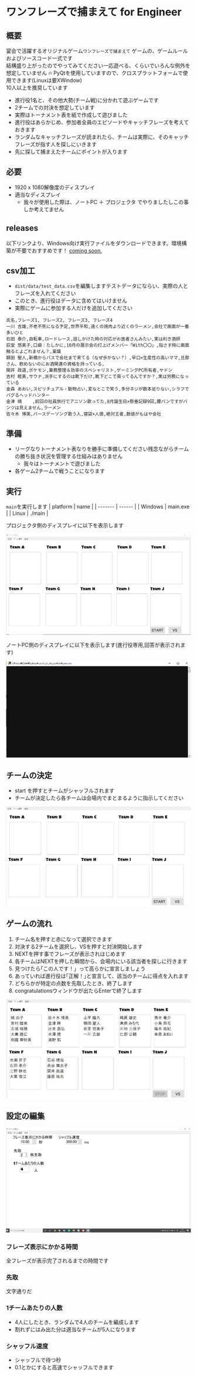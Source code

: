 # ワンフレーズで捕まえて for Engineer


## 概要

宴会で活躍するオリジナルゲーム`ワンフレーズで捕まえて` ゲームの、ゲームルールおよびソースコード一式です  
結構盛り上がったのでやってみてください一応遊べる、くらいでいろんな例外を想定していません :fire:
PyQtを使用していますので、クロスプラットフォームで使用できます(Linuxは要XWindow)  
10人以上を推奨しています  
* 進行役1名と、その他大勢(チーム戦)に分かれて遊ぶゲームです  
* 2チームでの対決を想定しています
* 実際はトーナメント表を紙で作成して遊びました
* 進行役はあらかじめ、参加者全員のエピソードやキャッチフレーズを考えておきます  
* ランダムなキャッチフレーズが読まれたら、チームは実際に、そのキャッチフレーズが指す人を探しにいきます
* 先に探して捕まえたチームにポイントが入ります


## 必要
* 1920 x 1080解像度のディスプレイ
* 適当なディスプレイ
  - 我々が使用した際は、ノートPC ＋ プロジェクタ でやりましたしこの事しか考えてません

## releases

以下リンクより、Windows向け実行ファイルをダウンロードできます。環境構築が不要でおすすめです！
[coming soon.](https://google.com)

## csv加工
* `dist/data/test_data.csv`を編集しますテストデータにならい、実際の人とフレーズを入れてください
* このとき、進行役はデータに含めてはいけません
* 実際にゲームに参加する人だけを追加してください

```csv
氏名,フレーズ1, フレーズ2, フレーズ3, フレーズ4
一川 吉雄,不老不死になる予定,世界平和,遠くの焼肉より近くのラーメン,会社で画面が一番多いひと
右田 泰介,自転車,ロードレース,話しかけた時の対応がお医者さんみたい,実は利き酒師
荻堂 悠美子,口癖：たしかに,10月の展示会の打上げメンバー「With〇〇」,指さす時に画面触るとよごれません？,稟議
額田 聖人,新橋からバスで会社まで来てる（なぜ歩かない？）,早口×生産性の高いママ,旦那さん、飲めないのにお酒関連の資格を持っている,
関井 政道,ポケモン,業務整理＆効率のスペシャリスト,ゲーミングPC所有者,ヤドン
吉村 睦美,サウナ,派手にするのは靴下だけ,靴下どこで買ってるんですか？,実は労務になっている
金森 あおい,スピリチュアル・動物占い,変なとこで笑う,多分ネジが数本足りない,シラフでバグるヘッドハンター
金津 晴    ,前回の社員旅行でアニソン歌ってた,8月誕生日×懸垂記録9回,腰パンですがパンツは見えません,ラーメン
佐々木 博美,バースデーソング歌う人,寝袋×人徳,絶対王者,数値がもはや会社
```

## 準備

* リーグなりトーナメント表なりを勝手に準備してください残念ながらチームの勝ち抜き状況を管理する仕組みはありません
  - 我々はトーナメントで遊びました
* 各ゲーム2チームで戦うことになります

## 実行

`main`を実行します
| platform | name |
| ------- | ------ |
| Windows | main.exe |
| Linux | ./main |

プロジェクタ側のディスプレイに以下を表示します

![main](imgs/main.png)

ノートPC側のディスプレイに以下を表示します(進行役専用,回答が表示されます)

![sub](imgs/sub.png)

## チームの決定

* start を押すとチームがシャッフルされます
* チームが決定したら各チームは会場内でまとまるように指示してください

![shuffle](imgs/shuffle.gif)

## ゲームの流れ

1. チーム名を押すと赤になって選択できます
1. 対決する2チームを選択し、VSを押すと対決開始します
1. NEXTを押す事でフレーズが表示されはじめます
1. 各チームはNEXTを押した瞬間から、会場内にいる該当者を探しに行きます
1. 見つけたら｢この人です！」って高らかに宣言しましょう
1. あっていれば進行役は｢正解！｣と宣言して、該当のチームに得点を入れます
1. どちらかが特定の点数を先取したとき、終了します
1. congratulationsウィンドウが出たらEnterで終了します

![select_and_start](imgs/select_and_start.gif)




## 設定の編集

![settings](imgs/settings.png)

### フレーズ表示にかかる時間

全フレーズが表示完了されるまでの時間です

### 先取

文字通りだ

### 1チームあたりの人数

* 4人にしたとき、ランダムで4人のチームを編成します
* 割れずにはみ出た分は適当なチームが5人になります


### シャッフル速度

* シャッフルで待つ秒
* 0.1とかにすると高速でシャッフルできます
